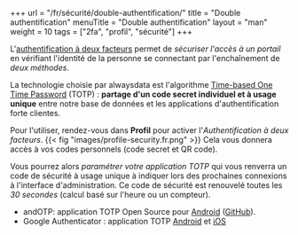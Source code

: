 +++
url = "/fr/sécurité/double-authentification/"
title = "Double authentification"
menuTitle = "Double authentification"
layout = "man"
weight = 10
tags = ["2fa", "profil", "sécurité"]
+++


L'[authentification à deux facteurs](https://fr.wikipedia.org/wiki/Authentification_forte) permet de _sécuriser l'accès à un portail_ en vérifiant l'identité de la personne se connectant par l'enchaînement de _deux méthodes_.

La technologie choisie par alwaysdata est l'algorithme [Time-based One Time Password](https://en.wikipedia.org/wiki/Time-based_One-time_Password_algorithm) (TOTP) : **partage d'un code secret individuel et à usage unique** entre notre base de données et les applications d'authentification forte clientes.

Pour l'utiliser, rendez-vous dans **Profil** pour activer l'_Authentification à deux facteurs_.
{{< fig "images/profile-security.fr.png" >}}
Cela vous donnera accès à vos codes personnels (code secret et QR code).

Vous pourrez alors _paramétrer votre application TOTP_ qui vous renverra un code de sécurité à usage unique à indiquer lors des prochaines connexions à l'interface d'administration. Ce code de sécurité est renouvelé toutes les _30 secondes_ (calcul basé sur l'heure ou un compteur).

- andOTP: application TOTP Open Source pour [Android](https://play.google.com/store/apps/details?id=org.shadowice.flocke.andotp) ([GitHub](https://github.com/andOTP/andOTP)).
- Google Authenticator : application TOTP [Android](https://play.google.com/store/apps/details?id=com.google.android.apps.authenticator2) et [iOS](https://apps.apple.com/fr/app/google-authenticator/id388497605)
